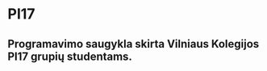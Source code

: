 # PI17
Programavimo saugykla skirta Vilniaus Kolegijos PI17 grupių studentams. 
-----------------------------------------------------------------------
